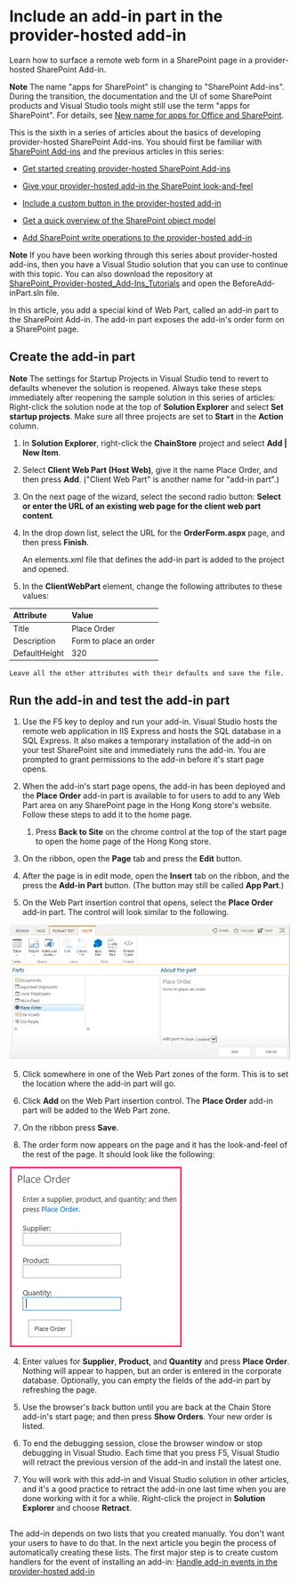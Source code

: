 
# Include an add-in part in the provider-hosted add-in
Learn how to surface a remote web form in a SharePoint page in a provider-hosted SharePoint Add-in.
 

 **Note**  The name "apps for SharePoint" is changing to "SharePoint Add-ins". During the transition, the documentation and the UI of some SharePoint products and Visual Studio tools might still use the term "apps for SharePoint". For details, see  [New name for apps for Office and SharePoint](new-name-for-apps-for-sharepoint#bk_newname).
 

This is the sixth in a series of articles about the basics of developing provider-hosted SharePoint Add-ins. You should first be familiar with  [SharePoint Add-ins](sharepoint-add-ins) and the previous articles in this series:
 

-  [Get started creating provider-hosted SharePoint Add-ins](get-started-creating-provider-hosted-sharepoint-add-ins)
    
 
-  [Give your provider-hosted add-in the SharePoint look-and-feel](give-your-provider-hosted-add-in-the-sharepoint-look-and-feel)
    
 
-  [Include a custom button in the provider-hosted add-in](include-a-custom-button-in-the-provider-hosted-add-in)
    
 
-  [Get a quick overview of the SharePoint object model](get-a-quick-overview-of-the-sharepoint-object-model)
    
 
-  [Add SharePoint write operations to the provider-hosted add-in](add-sharepoint-write-operations-to-the-provider-hosted-add-in)
    
 

 **Note**  If you have been working through this series about provider-hosted add-ins, then you have a Visual Studio solution that you can use to continue with this topic. You can also download the repository at  [SharePoint_Provider-hosted_Add-Ins_Tutorials](https://github.com/OfficeDev/SharePoint_Provider-hosted_Add-ins_Tutorials) and open the BeforeAdd-inPart.sln file.
 

In this article, you add a special kind of Web Part, called an add-in part to the SharePoint Add-in. The add-in part exposes the add-in's order form on a SharePoint page.
 

## Create the add-in part


 

 

 **Note**   The settings for Startup Projects in Visual Studio tend to revert to defaults whenever the solution is reopened. Always take these steps immediately after reopening the sample solution in this series of articles: Right-click the solution node at the top of **Solution Explorer** and select **Set startup projects**.  Make sure all three projects are set to **Start** in the **Action** column.
 


1. In  **Solution Explorer**, right-click the  **ChainStore** project and select **Add | New Item**.
    
 
2. Select  **Client Web Part (Host Web)**, give it the name Place Order, and then press  **Add**. ("Client Web Part" is another name for "add-in part".)
    
 
3. On the next page of the wizard, select the second radio button:  **Select or enter the URL of an existing web page for the client web part content**.
    
 
4. In the drop down list, select the URL for the  **OrderForm.aspx** page, and then press **Finish**.
    
    An elements.xml file that defines the add-in part is added to the project and opened.
    
 
5. In the  **ClientWebPart** element, change the following attributes to these values:
    

|**Attribute**|**Value**|
|:-----|:-----|
|Title|Place Order|
|Description|Form to place an order|
|DefaultHeight|320|

    Leave all the other attributes with their defaults and save the file.
    
 

## Run the add-in and test the add-in part


 

 

1. Use the F5 key to deploy and run your add-in. Visual Studio hosts the remote web application in IIS Express and hosts the SQL database in a SQL Express. It also makes a temporary installation of the add-in on your test SharePoint site and immediately runs the add-in. You are prompted to grant permissions to the add-in before it's start page opens.
    
 
2. When the add-in's start page opens, the add-in has been deployed and the  **Place Order** add-in part is available to for users to add to any Web Part area on any SharePoint page in the Hong Kong store's website. Follow these steps to add it to the home page.
    
      1. Press  **Back to Site** on the chrome control at the top of the start page to open the home page of the Hong Kong store.
    
 
  2. On the ribbon, open the  **Page** tab and press the **Edit** button.
    
 
  3. After the page is in edit mode, open the  **Insert** tab on the ribbon, and the press the **Add-in Part** button. (The button may still be called **App Part**.)
    
 
  4. On the Web Part insertion control that opens, select the  **Place Order** add-in part. The control will look similar to the following.
    
  ![SharePoint's Web Part insertion control. The part called "Place Order" is highlighted. Its name and description appears in a box at the right.](../../images/aae61f89-2e9e-4808-8b0c-2439dad7c701.PNG)
 

 

 
  5. Click somewhere in one of the Web Part zones of the form. This is to set the location where the add-in part will go. 
    
 
  6. Click  **Add** on the Web Part insertion control. The **Place Order** add-in part will be added to the Web Part zone.
    
 
  7. On the ribbon press  **Save**.
    
 
3. The order form now appears on the page and it has the look-and-feel of the rest of the page. It should look like the following: 
    
  ![The Place Order add-in part on the page with text boxes for Product, Supplier, and Quantity. There is also a "Place Order" button.](../../images/beae2e3c-c1f4-4334-8ab8-0c42252cb2a2.PNG)
 

 

 
4. Enter values for  **Supplier**,  **Product**, and  **Quantity** and press **Place Order**. Nothing will appear to happen, but an order is entered in the corporate database. Optionally, you can empty the fields of the add-in part by refreshing the page.
    
 
5. Use the browser's back button until you are back at the Chain Store add-in's start page; and then press  **Show Orders**. Your new order is listed.
    
 
6. To end the debugging session, close the browser window or stop debugging in Visual Studio. Each time that you press F5, Visual Studio will retract the previous version of the add-in and install the latest one.
    
 
7. You will work with this add-in and Visual Studio solution in other articles, and it's a good practice to retract the add-in one last time when you are done working with it for a while. Right-click the project in  **Solution Explorer** and choose **Retract**.
    
 

## 
<a name="Nextsteps"> </a>

 The add-in depends on two lists that you created manually. You don't want your users to have to do that. In the next article you begin the process of automatically creating these lists. The first major step is to create custom handlers for the event of installing an add-in: [Handle add-in events in the provider-hosted add-in](handle-add-in-events-in-the-provider-hosted-add-in)
 

 


